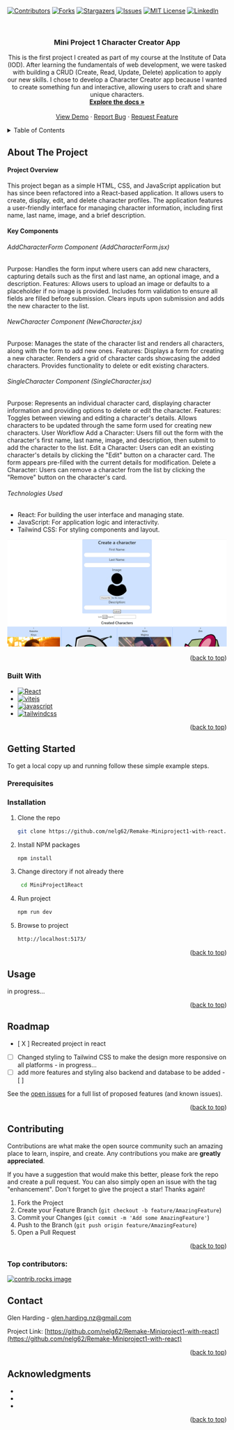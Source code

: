 <a id="readme-top"></a>

[![Contributors][contributors-shield]][contributors-url]
[![Forks][forks-shield]][forks-url]
[![Stargazers][stars-shield]][stars-url]
[![Issues][issues-shield]][issues-url]
[![MIT License][license-shield]][license-url]
[![LinkedIn][linkedin-shield]][linkedin-url]

<!-- PROJECT LOGO -->
<br />
<div align="center">
  <a href="https://github.com/nelg62/Remake-Miniproject1-with-react">
    <!-- <img src="images/logo.png" alt="Logo" width="80" height="80"> -->
  </a>

<h3 align="center">Mini Project 1 Character Creator App</h3>

  <p align="center">
    This is the first project I created as part of my course at the Institute of Data (IOD). After learning the fundamentals of web development, we were tasked with building a CRUD (Create, Read, Update, Delete) application to apply our new skills. I chose to develop a Character Creator app because I wanted to create something fun and interactive, allowing users to craft and share unique characters.

<br />
<a href="https://github.com/nelg62/Remake-Miniproject1-with-react"><strong>Explore the docs »</strong></a>
<br />
<br />
<a href="https://66b3ecc9cf2c55362d4faea2--endearing-gnome-6ad42e.netlify.app/">View Demo</a>
·
<a href="https://github.com/nelg62/Remake-Miniproject1-with-react/issues/new?labels=bug&template=bug-report---.md">Report Bug</a>
·
<a href="https://github.com/nelg62/Remake-Miniproject1-with-react/issues/new?labels=enhancement&template=feature-request---.md">Request Feature</a>

  </p>
</div>

<!-- TABLE OF CONTENTS -->
<details>
  <summary>Table of Contents</summary>
  <ol>
    <li>
      <a href="#about-the-project">About The Project</a>
      <ul>
        <li><a href="#built-with">Built With</a></li>
      </ul>
    </li>
    <li>
      <a href="#getting-started">Getting Started</a>
      <ul>
        <li><a href="#prerequisites">Prerequisites</a></li>
        <li><a href="#installation">Installation</a></li>
      </ul>
    </li>
    <li><a href="#usage">Usage</a></li>
    <li><a href="#roadmap">Roadmap</a></li>
    <li><a href="#contributing">Contributing</a></li>
    <li><a href="#license">License</a></li>
    <li><a href="#contact">Contact</a></li>
    <li><a href="#acknowledgments">Acknowledgments</a></li>
  </ol>
</details>

<!-- ABOUT THE PROJECT -->

## About The Project

<h4>Project Overview</h4>
This project began as a simple HTML, CSS, and JavaScript application but has since been refactored into a React-based application. It allows users to create, display, edit, and delete character profiles. The application features a user-friendly interface for managing character information, including first name, last name, image, and a brief description.

<h4>Key Components</h4>
<h6>AddCharacterForm Component (AddCharacterForm.jsx)</h6>
Purpose: Handles the form input where users can add new characters, capturing details such as the first and last name, an optional image, and a description.
Features:
Allows users to upload an image or defaults to a placeholder if no image is provided.
Includes form validation to ensure all fields are filled before submission.
Clears inputs upon submission and adds the new character to the list.
<h6>NewCharacter Component (NewCharacter.jsx)</h6>
Purpose: Manages the state of the character list and renders all characters, along with the form to add new ones.
Features:
Displays a form for creating a new character.
Renders a grid of character cards showcasing the added characters.
Provides functionality to delete or edit existing characters.
<h6>SingleCharacter Component (SingleCharacter.jsx)</h6>
Purpose: Represents an individual character card, displaying character information and providing options to delete or edit the character.
Features:
Toggles between viewing and editing a character's details.
Allows characters to be updated through the same form used for creating new characters.
User Workflow
Add a Character: Users fill out the form with the character's first name, last name, image, and description, then submit to add the character to the list.
Edit a Character: Users can edit an existing character's details by clicking the "Edit" button on a character card. The form appears pre-filled with the current details for modification.
Delete a Character: Users can remove a character from the list by clicking the "Remove" button on the character's card.
<h6>Technologies Used</h6>
<ul>
<li>React: For building the user interface and managing state.</li>
<li>JavaScript: For application logic and interactivity.</li>
<li>Tailwind CSS: For styling components and layout.</li>
</ul>

[![Product Name Screen Shot][product-screenshot]](https://66b3ecc9cf2c55362d4faea2--endearing-gnome-6ad42e.netlify.app/)

<p align="right">(<a href="#readme-top">back to top</a>)</p>

### Built With

- [![React][React.js]][React-url]
- [![vitejs][vitejs.dev]][vitejs-url]
- [![javascript][javascript.com]][javascript-url]
- [![tailwindcss][tailwindcss.com]][tailwindcss-url]

<p align="right">(<a href="#readme-top">back to top</a>)</p>

<!-- GETTING STARTED -->

## Getting Started

To get a local copy up and running follow these simple example steps.

### Prerequisites

### Installation

1. Clone the repo
   ```sh
   git clone https://github.com/nelg62/Remake-Miniproject1-with-react.git
   ```
2. Install NPM packages
   ```sh
   npm install
   ```
3. Change directory if not already there

   ```sh
    cd MiniProject1React
   ```

4. Run project
   ```sh
   npm run dev
   ```
5. Browse to project
   ```sh
   http://localhost:5173/
   ```

<p align="right">(<a href="#readme-top">back to top</a>)</p>

<!-- USAGE EXAMPLES -->

## Usage

in progress...

<!-- Use this space to show useful examples of how a project can be used. Additional screenshots, code examples and demos work well in this space. You may also link to more resources. -->

<!-- _For more examples, please refer to the [Documentation](https://example.com)_ -->

<p align="right">(<a href="#readme-top">back to top</a>)</p>

<!-- ROADMAP -->

## Roadmap

- [ X ] Recreated project in react
- [ ] Changed styling to Tailwind CSS to make the design more responsive on all platforms - in progress...
- [ ] add more features and styling also backend and database to be added - [ ]

See the [open issues](https://github.com/nelg62/Remake-Miniproject1-with-react/issues) for a full list of proposed features (and known issues).

<p align="right">(<a href="#readme-top">back to top</a>)</p>

<!-- CONTRIBUTING -->

## Contributing

Contributions are what make the open source community such an amazing place to learn, inspire, and create. Any contributions you make are **greatly appreciated**.

If you have a suggestion that would make this better, please fork the repo and create a pull request. You can also simply open an issue with the tag "enhancement".
Don't forget to give the project a star! Thanks again!

1. Fork the Project
2. Create your Feature Branch (`git checkout -b feature/AmazingFeature`)
3. Commit your Changes (`git commit -m 'Add some AmazingFeature'`)
4. Push to the Branch (`git push origin feature/AmazingFeature`)
5. Open a Pull Request

<p align="right">(<a href="#readme-top">back to top</a>)</p>

### Top contributors:

<a href="https://github.com/nelg62/Remake-Miniproject1-with-react/graphs/contributors">
  <img src="https://contrib.rocks/image?repo=nelg62/Remake-Miniproject1-with-react" alt="contrib.rocks image" />
</a>

<!-- LICENSE -->

<!-- ## License

Distributed under the MIT License. See `LICENSE.txt` for more information.

<p align="right">(<a href="#readme-top">back to top</a>)</p> -->

<!-- CONTACT -->

## Contact

Glen Harding - glen.harding.nz@gmail.com

Project Link: [https://github.com/nelg62/Remake-Miniproject1-with-react](https://github.com/nelg62/Remake-Miniproject1-with-react)

<p align="right">(<a href="#readme-top">back to top</a>)</p>

<!-- ACKNOWLEDGMENTS -->

## Acknowledgments

- []()
- []()
- []()

<p align="right">(<a href="#readme-top">back to top</a>)</p>

<!-- MARKDOWN LINKS & IMAGES -->
<!-- https://www.markdownguide.org/basic-syntax/#reference-style-links -->

[contributors-shield]: https://img.shields.io/github/contributors/nelg62/Remake-Miniproject1-with-react.svg?style=for-the-badge
[contributors-url]: https://github.com/nelg62/Remake-Miniproject1-with-react/graphs/contributors
[forks-shield]: https://img.shields.io/github/forks/nelg62/Remake-Miniproject1-with-react.svg?style=for-the-badge
[forks-url]: https://github.com/nelg62/Remake-Miniproject1-with-react/network/members
[stars-shield]: https://img.shields.io/github/stars/nelg62/Remake-Miniproject1-with-react.svg?style=for-the-badge
[stars-url]: https://github.com/nelg62/Remake-Miniproject1-with-react/stargazers
[issues-shield]: https://img.shields.io/github/issues/nelg62/Remake-Miniproject1-with-react.svg?style=for-the-badge
[issues-url]: https://github.com/nelg62/Remake-Miniproject1-with-react/issues
[license-shield]: https://img.shields.io/github/license/nelg62/Remake-Miniproject1-with-react.svg?style=for-the-badge
[license-url]: https://github.com/nelg62/Remake-Miniproject1-with-react/blob/master/LICENSE.txt
[linkedin-shield]: https://img.shields.io/badge/-LinkedIn-black.svg?style=for-the-badge&logo=linkedin&colorB=555
[linkedin-url]: https://linkedin.com/in/glen-harding-5a1317114
[product-screenshot]: MiniProject1React/public/MiniProject1mainpage.png
[Next.js]: https://img.shields.io/badge/next.js-000000?style=for-the-badge&logo=nextdotjs&logoColor=white
[Next-url]: https://nextjs.org/
[React.js]: https://img.shields.io/badge/React-20232A?style=for-the-badge&logo=react&logoColor=61DAFB
[React-url]: https://reactjs.org/
[Vue.js]: https://img.shields.io/badge/Vue.js-35495E?style=for-the-badge&logo=vuedotjs&logoColor=4FC08D
[Vue-url]: https://vuejs.org/
[Angular.io]: https://img.shields.io/badge/Angular-DD0031?style=for-the-badge&logo=angular&logoColor=white
[Angular-url]: https://angular.io/
[Svelte.dev]: https://img.shields.io/badge/Svelte-4A4A55?style=for-the-badge&logo=svelte&logoColor=FF3E00
[Svelte-url]: https://svelte.dev/
[Laravel.com]: https://img.shields.io/badge/Laravel-FF2D20?style=for-the-badge&logo=laravel&logoColor=white
[Laravel-url]: https://laravel.com
[Bootstrap.com]: https://img.shields.io/badge/Bootstrap-563D7C?style=for-the-badge&logo=bootstrap&logoColor=white
[Bootstrap-url]: https://getbootstrap.com
[JQuery.com]: https://img.shields.io/badge/jQuery-0769AD?style=for-the-badge&logo=jquery&logoColor=white
[JQuery-url]: https://jquery.com
[vitejs.dev]: https://img.shields.io/badge/vite-646CFF?style=for-the-badge&logo=vite&logoColor=white
[vitejs-url]: https://vitejs.dev/
[javascript-url]: https://www.javascript.com/
[javascript.com]: https://img.shields.io/badge/javascript-F7DF1E?style=for-the-badge&logo=javascript&logoColor=black
[tailwindcss-url]: https://tailwindcss.com/
[tailwindcss.com]: https://img.shields.io/badge/tailwindcss-06B6D4?style=for-the-badge&logo=tailwindcss&logoColor=white
